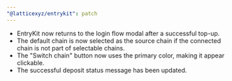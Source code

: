 ```yaml
---
"@latticexyz/entrykit": patch
---
```


- EntryKit now returns to the login flow modal after a successful top-up.
- The default chain is now selected as the source chain if the connected chain is not part of selectable chains.
- The "Switch chain" button now uses the primary color, making it appear clickable.
- The successful deposit status message has been updated.
